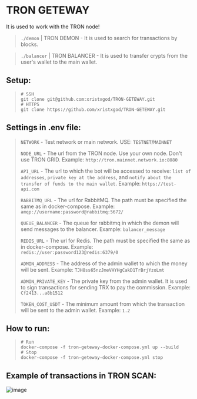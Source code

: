 # TRON GETEWAY
It is used to work with the TRON node!

> `./demon` | TRON DEMON - It is used to search for transactions by blocks.

> `./balancer` | TRON BALANCER - It is used to transfer crypts from the user's wallet to the main wallet.

## Setup:
>```shell
> # SSH
> git clone git@github.com:xristxgod/TRON-GETEWAY.git
> # HTTPS
> git clone https://github.com/xristxgod/TRON-GETEWAY.git
>```

## Settings in .env file:
> `NETWORK` - Test network or main network. USE: `TESTNET`/`MAINNET` 
> 
> `NODE_URL` - The url from the TRON node. Use your own node. Don't use TRON GRID. Example: `http://tron.mainnet.network.io:8080`
> 
> `API_URL` - The url to which the bot will be accessed to receive: `list of addresses`, `private key at the address`, and `notify about the transfer of funds to the main wallet`. Example: `https://test-api.com`
> 
> `RABBITMQ_URL` - The url for RabbitMQ. The path must be specified the same as in docker-compose. Example: `amqp://username:password@rabbitmq:5672/` 
> 
> `QUEUE_BALANCER` - The queue for rabbitmq in which the demon will send messages to the balancer. Example: `balancer_message` 
> 
> `REDIS_URL` - The url for Redis. The path must be specified the same as in docker-compose. Example: `redis://user:password123@redis:6379/0` 
> 
> `ADMIN_ADDRESS` - The address of the admin wallet to which the money will be sent. Example: `TJH8ss65nzJmeVHYHgCakD1TrBrjYzoLmt` 
> 
> `ADMIN_PRIVATE_KEY` - The private key from the admin wallet. It is used to sign transactions for sending TRX to pay the commission. Example: `Cf2413...a8b1512` 
> 
> `TOKEN_COST_USDT` - The minimum amount from which the transaction will be sent to the admin wallet. Example: `1.2`

## How to run:
> ```shell
> # Run
> docker-compose -f tron-geteway-docker-compose.yml up --build
> # Stop
> docker-compose -f tron-geteway-docker-compose.yml stop
> ```

## Example of transactions in TRON SCAN:
![image](https://user-images.githubusercontent.com/84931791/173503232-97d90d7f-e2b2-4d4f-bb55-3785993d3bff.png)
